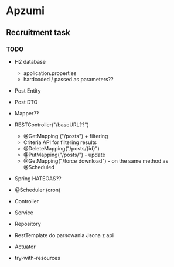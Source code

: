 # Apzumi
## Recruitment task
### TODO
* H2 database
    * application.properties
    * hardcoded / passed as parameters??
   
* Post Entity
* Post DTO
* Mapper??

* RESTController("/baseURL??")
    * @GetMapping ("/posts") + filtering
    * Criteria API for filtering results
    * @DeleteMapping("/posts/{id}")
    * @PutMapping("/posts/") - update
    * @GetMapping("/force download") - on the same method as @Scheduled

* Spring HATEOAS?? 
* @Scheduler (cron)

* Controller
* Service
* Repository

* RestTemplate do parsowania Jsona z api

* Actuator
* try-with-resources 